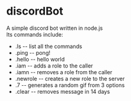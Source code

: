 # discordBot

A simple discord bot written in node.js<br>
Its commands include:
<ul>
  <li>.ls -- list all the commands</li>
<li>.ping -- pong!</li>
<li>.hello -- hello world</li>
<li>.iam -- adds a role to the caller</li>
<li>.iamn -- removes a role from the caller</li>
<li>.newrole -- creates a new role to the server</li>
<li>.7 -- generates a random gif from 3 options</li>
<li>.clear -- removes message in 14 days</li>
</ul>
